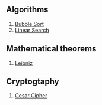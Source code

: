 ## Algorithms
1. [Bubble Sort](/sort/main.c)
2. [Linear Search](/lienarSearch/main.c)

## Mathematical theorems
1. [Leibniz](/leibniz/main.c)

## Cryptogtaphy
1. [Cesar Cipher](/cesarCipher/main.c)
